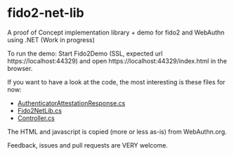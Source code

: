 # fido2-net-lib
A proof of Concept implementation library + demo for fido2 and WebAuthn using .NET (Work in progress)

To run the demo: Start Fido2Demo (SSL, expected url https://localhost:44329) and open https://localhost:44329/index.html in the browser.

If you want to have a look at the code, the most interesting is these files for now:

* [AuthenticatorAttestationResponse.cs](https://github.com/abergs/fido2-net-lib/blob/master/fido2-net-lib/AuthenticatorAttestationResponse.cs)
* [Fido2NetLib.cs](https://github.com/abergs/fido2-net-lib/blob/master/fido2-net-lib/Fido2NetLib.cs)
* [Controller.cs](https://github.com/abergs/fido2-net-lib/blob/master/Fido2Demo/Controller.cs)

The HTML and javascript is copied (more or less as-is) from WebAuthn.org.

Feedback, issues and pull requests are VERY welcome.
